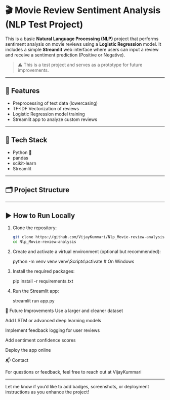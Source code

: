 # 🎬 Movie Review Sentiment Analysis (NLP Test Project)

This is a basic **Natural Language Processing (NLP)** project that performs sentiment analysis on movie reviews using a **Logistic Regression** model. It includes a simple **Streamlit** web interface where users can input a review and receive a sentiment prediction (Positive or Negative).

> ⚠️ This is a test project and serves as a prototype for future improvements.

---

## 🚀 Features

- Preprocessing of text data (lowercasing)
- TF-IDF Vectorization of reviews
- Logistic Regression model training
- Streamlit app to analyze custom reviews

---

## 🧠 Tech Stack

- Python 🐍
- pandas
- scikit-learn
- Streamlit

---

## 🗂️ Project Structure





---

## ▶️ How to Run Locally

1. Clone the repository:

   ```bash
   git clone https://github.com/VijayKummari/Nlp_Movie-review-analysis.git
   cd Nlp_Movie-review-analysis

2.  Create and activate a virtual environment (optional but recommended):

    python -m venv venv
    venv\Scripts\activate  # On Windows

3.  Install the required packages:

    pip install -r requirements.txt

4. Run the Streamlit app:
  
    streamlit run app.py


📝 Future Improvements
Use a larger and cleaner dataset

Add LSTM or advanced deep learning models

Implement feedback logging for user reviews

Add sentiment confidence scores

Deploy the app online

📬 Contact

For questions or feedback, feel free to reach out at VijayKummari


---

Let me know if you’d like to add badges, screenshots, or deployment instructions as you enhance the project!

